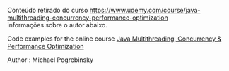 Conteúdo retirado do curso https://www.udemy.com/course/java-multithreading-concurrency-performance-optimization  
informações sobre o autor abaixo.

Code examples for the online course [Java Multithreading, Concurrency & Performance Optimization](https://www.udemy.com/java-multithreading-concurrency-performance-optimization)

Author : Michael Pogrebinsky
